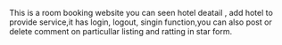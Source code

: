 This is a room booking website you can seen hotel deatail , add hotel to provide service,it has login, logout, singin function,you can also post or delete comment on particullar listing and ratting in star form.
